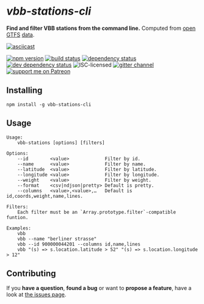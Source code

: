 # *vbb-stations-cli*

**Find and filter VBB stations from the command line.** Computed from [open](http://daten.berlin.de/datensaetze/vbb-fahrplandaten-januar-2017-bis-dezember-2017) [GTFS](https://developers.google.com/transit/gtfs/) [data](https://vbb-gtfs.jannisr.de/).

[![asciicast](https://asciinema.org/a/82500.png)](https://asciinema.org/a/82500)

[![npm version](https://img.shields.io/npm/v/vbb-stations-cli.svg)](https://www.npmjs.com/package/vbb-stations-cli)
[![build status](https://img.shields.io/travis/derhuerst/vbb-stations-cli.svg)](https://travis-ci.org/derhuerst/vbb-stations-cli)
[![dependency status](https://img.shields.io/david/derhuerst/vbb-stations-cli.svg)](https://david-dm.org/derhuerst/vbb-stations-cli)
[![dev dependency status](https://img.shields.io/david/dev/derhuerst/vbb-stations-cli.svg)](https://david-dm.org/derhuerst/vbb-stations-cli#info=devDependencies)
![ISC-licensed](https://img.shields.io/github/license/derhuerst/vbb-stations-cli.svg)
[![gitter channel](https://badges.gitter.im/derhuerst/vbb-rest.svg)](https://gitter.im/derhuerst/vbb-rest)
[![support me on Patreon](https://img.shields.io/badge/support%20me-on%20patreon-fa7664.svg)](https://patreon.com/derhuerst)


## Installing

```shell
npm install -g vbb-stations-cli
```


## Usage

```
Usage:
    vbb-stations [options] [filters]

Options:
    --id        <value>             Filter by id.
    --name      <value>             Filter by name.
    --latitude  <value>             Filter by latitude.
    --longitude <value>             Filter by longitude.
    --weight    <value>             Filter by weight.
    --format    <csv|ndjson|pretty> Default is pretty.
    --columns   <value>,<value>,…   Default is id,coords,weight,name,lines.

Filters:
    Each filter must be an `Array.prototype.filter`-compatible funtion.

Examples:
    vbb
    vbb --name "berliner strasse"
    vbb --id 900000044201 --columns id,name,lines
    vbb "(s) => s.location.latitude > 52" "(s) => s.location.longitude > 12"
```


## Contributing

If you **have a question**, **found a bug** or want to **propose a feature**, have a look at [the issues page](https://github.com/derhuerst/vbb-stations-cli/issues).
